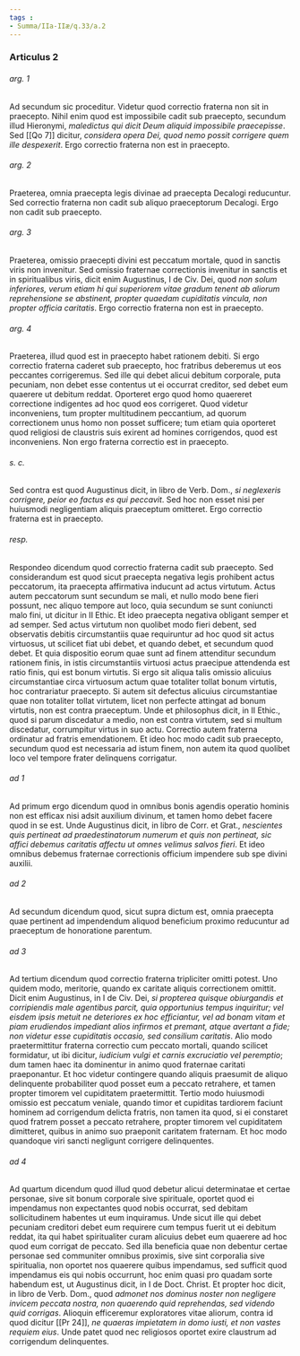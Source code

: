 ```yaml
---
tags : 
- Summa/IIa-IIæ/q.33/a.2
---
```


### Articulus 2

###### arg. 1
Ad secundum sic proceditur. Videtur quod correctio fraterna non sit in praecepto. Nihil enim quod est impossibile cadit sub praecepto, secundum illud Hieronymi, *maledictus qui dicit Deum aliquid impossibile praecepisse*. Sed [[Qo 7]] dicitur, *considera opera Dei, quod nemo possit corrigere quem ille despexerit*. Ergo correctio fraterna non est in praecepto.

###### arg. 2
Praeterea, omnia praecepta legis divinae ad praecepta Decalogi reducuntur. Sed correctio fraterna non cadit sub aliquo praeceptorum Decalogi. Ergo non cadit sub praecepto.

###### arg. 3
Praeterea, omissio praecepti divini est peccatum mortale, quod in sanctis viris non invenitur. Sed omissio fraternae correctionis invenitur in sanctis et in spiritualibus viris, dicit enim Augustinus, I de Civ. Dei, quod *non solum inferiores, verum etiam hi qui superiorem vitae gradum tenent ab aliorum reprehensione se abstinent, propter quaedam cupiditatis vincula, non propter officia caritatis*. Ergo correctio fraterna non est in praecepto.

###### arg. 4
Praeterea, illud quod est in praecepto habet rationem debiti. Si ergo correctio fraterna caderet sub praecepto, hoc fratribus deberemus ut eos peccantes corrigeremus. Sed ille qui debet alicui debitum corporale, puta pecuniam, non debet esse contentus ut ei occurrat creditor, sed debet eum quaerere ut debitum reddat. Oporteret ergo quod homo quaereret correctione indigentes ad hoc quod eos corrigeret. Quod videtur inconveniens, tum propter multitudinem peccantium, ad quorum correctionem unus homo non posset sufficere; tum etiam quia oporteret quod religiosi de claustris suis exirent ad homines corrigendos, quod est inconveniens. Non ergo fraterna correctio est in praecepto.

###### s. c.
Sed contra est quod Augustinus dicit, in libro de Verb. Dom., *si neglexeris corrigere, peior eo factus es qui peccavit*. Sed hoc non esset nisi per huiusmodi negligentiam aliquis praeceptum omitteret. Ergo correctio fraterna est in praecepto.

###### resp.
Respondeo dicendum quod correctio fraterna cadit sub praecepto. Sed considerandum est quod sicut praecepta negativa legis prohibent actus peccatorum, ita praecepta affirmativa inducunt ad actus virtutum. Actus autem peccatorum sunt secundum se mali, et nullo modo bene fieri possunt, nec aliquo tempore aut loco, quia secundum se sunt coniuncti malo fini, ut dicitur in II Ethic. Et ideo praecepta negativa obligant semper et ad semper. Sed actus virtutum non quolibet modo fieri debent, sed observatis debitis circumstantiis quae requiruntur ad hoc quod sit actus virtuosus, ut scilicet fiat ubi debet, et quando debet, et secundum quod debet. Et quia dispositio eorum quae sunt ad finem attenditur secundum rationem finis, in istis circumstantiis virtuosi actus praecipue attendenda est ratio finis, qui est bonum virtutis. Si ergo sit aliqua talis omissio alicuius circumstantiae circa virtuosum actum quae totaliter tollat bonum virtutis, hoc contrariatur praecepto. Si autem sit defectus alicuius circumstantiae quae non totaliter tollat virtutem, licet non perfecte attingat ad bonum virtutis, non est contra praeceptum. Unde et philosophus dicit, in II Ethic., quod si parum discedatur a medio, non est contra virtutem, sed si multum discedatur, corrumpitur virtus in suo actu. Correctio autem fraterna ordinatur ad fratris emendationem. Et ideo hoc modo cadit sub praecepto, secundum quod est necessaria ad istum finem, non autem ita quod quolibet loco vel tempore frater delinquens corrigatur.

###### ad 1
Ad primum ergo dicendum quod in omnibus bonis agendis operatio hominis non est efficax nisi adsit auxilium divinum, et tamen homo debet facere quod in se est. Unde Augustinus dicit, in libro de Corr. et Grat., *nescientes quis pertineat ad praedestinatorum numerum et quis non pertineat, sic affici debemus caritatis affectu ut omnes velimus salvos fieri*. Et ideo omnibus debemus fraternae correctionis officium impendere sub spe divini auxilii.

###### ad 2
Ad secundum dicendum quod, sicut supra dictum est, omnia praecepta quae pertinent ad impendendum aliquod beneficium proximo reducuntur ad praeceptum de honoratione parentum.

###### ad 3
Ad tertium dicendum quod correctio fraterna tripliciter omitti potest. Uno quidem modo, meritorie, quando ex caritate aliquis correctionem omittit. Dicit enim Augustinus, in I de Civ. Dei, *si propterea quisque obiurgandis et corripiendis male agentibus parcit, quia opportunius tempus inquiritur; vel eisdem ipsis metuit ne deteriores ex hoc efficiantur, vel ad bonam vitam et piam erudiendos impediant alios infirmos et premant, atque avertant a fide; non videtur esse cupiditatis occasio, sed consilium caritatis*. Alio modo praetermittitur fraterna correctio cum peccato mortali, quando scilicet formidatur, ut ibi dicitur, *iudicium vulgi et carnis excruciatio vel peremptio*; dum tamen haec ita dominentur in animo quod fraternae caritati praeponantur. Et hoc videtur contingere quando aliquis praesumit de aliquo delinquente probabiliter quod posset eum a peccato retrahere, et tamen propter timorem vel cupiditatem praetermittit. Tertio modo huiusmodi omissio est peccatum veniale, quando timor et cupiditas tardiorem faciunt hominem ad corrigendum delicta fratris, non tamen ita quod, si ei constaret quod fratrem posset a peccato retrahere, propter timorem vel cupiditatem dimitteret, quibus in animo suo praeponit caritatem fraternam. Et hoc modo quandoque viri sancti negligunt corrigere delinquentes.

###### ad 4
Ad quartum dicendum quod illud quod debetur alicui determinatae et certae personae, sive sit bonum corporale sive spirituale, oportet quod ei impendamus non expectantes quod nobis occurrat, sed debitam sollicitudinem habentes ut eum inquiramus. Unde sicut ille qui debet pecuniam creditori debet eum requirere cum tempus fuerit ut ei debitum reddat, ita qui habet spiritualiter curam alicuius debet eum quaerere ad hoc quod eum corrigat de peccato. Sed illa beneficia quae non debentur certae personae sed communiter omnibus proximis, sive sint corporalia sive spiritualia, non oportet nos quaerere quibus impendamus, sed sufficit quod impendamus eis qui nobis occurrunt, hoc enim quasi pro quadam sorte habendum est, ut Augustinus dicit, in I de Doct. Christ. Et propter hoc dicit, in libro de Verb. Dom., quod *admonet nos dominus noster non negligere invicem peccata nostra, non quaerendo quid reprehendas, sed videndo quid corrigas*. Alioquin efficeremur exploratores vitae aliorum, contra id quod dicitur [[Pr 24]], *ne quaeras impietatem in domo iusti, et non vastes requiem eius*. Unde patet quod nec religiosos oportet exire claustrum ad corrigendum delinquentes.

